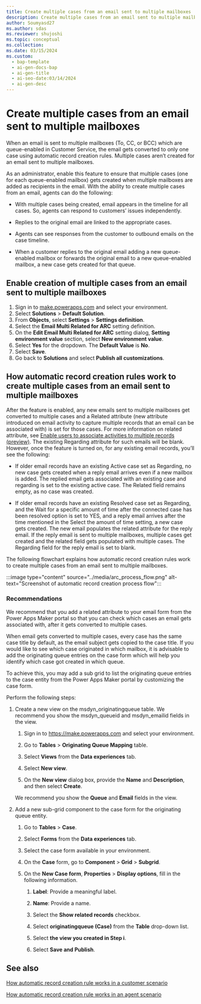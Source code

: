 ```yaml
---
title: Create multiple cases from an email sent to multiple mailboxes 
description: Create multiple cases from an email sent to multiple mailboxes to improve agent efficiency and response times.
author: Soumyasd27
ms.author: sdas
ms.reviewer: shujoshi
ms.topic: conceptual
ms.collection:
ms.date: 03/15/2024
ms.custom:
  - bap-template
  - ai-gen-docs-bap
  - ai-gen-title
  - ai-seo-date:03/14/2024
  - ai-gen-desc
---
```


# Create multiple cases from an email sent to multiple mailboxes

When an email is sent to multiple mailboxes (To, CC, or BCC) which are queue-enabled in Customer Service, the email gets converted to only one case using automatic record creation rules. Multiple cases aren’t created for an email sent to multiple mailboxes.

As an administrator, enable this feature to ensure that multiple cases (one for each queue-enabled mailbox) gets created when multiple mailboxes are added as recipients in the email. With the ability to create multiple cases from an email, agents can do the following:

- With multiple cases being created, email appears in the timeline for all cases. So, agents can respond to customers’ issues independently.  

- Replies to the original email are linked to the appropriate cases.  

- Agents can see responses from the customer to outbound emails on the case timeline.

- When a customer replies to the original email adding a new queue-enabled mailbox or forwards the original email to a new queue-enabled mailbox, a new case gets created for that queue.

## Enable creation of multiple cases from an email sent to multiple mailboxes

1. Sign in to [make.powerapps.com](https://make.powerapps.com) and select your environment.
1. Select **Solutions** > **Default Solution**.
1. From **Objects**, select **Settings** > **Settings definition**.
1. Select the **Email Multi Related for ARC** setting definition.
1. On the **Edit Email Multi Related for ARC** setting dialog, **Setting environment value** section, select **New environment value**.
1. Select **Yes** for the dropdown. The **Default Value** is **No**.
1. Select **Save**.
1. Go back to **Solutions** and select **Publish all customizations**.

## How automatic record creation rules work to create multiple cases from an email sent to multiple mailboxes

After the feature is enabled, any new emails sent to multiple mailboxes get converted to multiple cases and a Related attribute (new attribute introduced on email activity to capture multiple records that an email can be associated with) is set for those cases. For more information on related attribute, see [Enable users to associate activities to multiple records (preview)](/power-apps/maker/data-platform/types-of-entities#enable-users-to-associate-activities-to-multiple-records-preview). The existing Regarding attribute for such emails will be blank. However, once the feature is turned on, for any existing email records, you’ll see the following:

- If older email records have an existing Active case set as Regarding, no new case gets created when a reply email arrives even if a new mailbox is added. The replied email gets associated with an existing case and regarding is set to the existing active case. The Related field remains empty, as no case was created.  

- If older email records have an existing Resolved case set as Regarding, and the Wait for a specific amount of time after the connected case has been resolved option is set to YES, and a reply email arrives after the time mentioned in the Select the amount of time setting, a new case gets created. The new email populates the related attribute for the reply email. If the reply email is sent to multiple mailboxes, multiple cases get created and the related field gets populated with multiple cases. The Regarding field for the reply email is set to blank.

The following flowchart explains how automatic record creation rules work to create multiple cases from an email sent to multiple mailboxes.

:::image type="content" source="../media/arc_process_flow.png" alt-text="Screenshot of automatic record creation process flow":::

### Recommendations

We recommend that you add a related attribute to your email form from the Power Apps Maker portal so that you can check which cases an email gets associated with, after it gets converted to multiple cases.

When email gets converted to multiple cases, every case has the same case title by default, as the email subject gets copied to the case title. If you would like to see which case originated in which mailbox, it is advisable to add the originating queue entries on the case form which will help you identify which case got created in which queue.

To achieve this, you may add a sub grid to list the originating queue entries to the case entity from the Power Apps Maker portal by customizing the case form.

Perform the following steps:

1. Create a new view on the msdyn_originatingqueue table. We recommend you show the msdyn_queueid and msdyn_emailid fields in the view.  

      1. Sign in to https://make.powerapps.com and select your environment.  
    
      1. Go to **Tables** > **Originating Queue Mapping** table.  
        
      1. Select **Views** from the **Data experiences** tab.  
        
      1. Select **New view**.
    
      1. On the **New view** dialog box, provide the **Name** and **Description**, and then select **Create**.
  
    We recommend you show the **Queue** and **Email** fields in the view.

1. Add a new sub-grid component to the case form for the originating queue entity.

    1. Go to **Tables** > **Case**.
    
    1. Select **Forms** from the **Data experiences** tab.
    
    1. Select the case form available in your environment.
    
    1. On the **Case** form, go to **Component** > **Grid** > **Subgrid**.  
    
    1. On the **New Case form**, **Properties** > **Display options**, fill in the following information.  

        1. **Label**: Provide a meaningful label.
        
        1. **Name**: Provide a name.  
        
        1. Select the **Show related records** checkbox.  
        
        1. Select **originatingqueue (Case)** from the **Table** drop-down list.  
        
        1. Select **the view you created in Step i**.  
        
        1. Select **Save and Publish**.

## See also

[How automatic record creation rule works in a customer scenario](arc-customer-scenario.md#how-automatic-record-creation-rule-works-in-a-customer-scenario)

[How automatic record creation rule works in an agent scenario](arc-agent-scenario.md#how-automatic-record-creation-rule-works-in-an-agent-scenario)